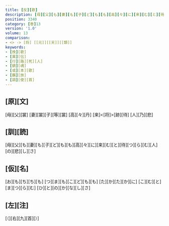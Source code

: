 ```yaml
---
title: [反][歌]
description: [母][父][も][妻][も][子][ど][も][も][高][々][に][来][む][と][待][つ][ら][む][人][の][悲][し][さ]
position: 3340
category: [巻]13
version: '1.0'
volume: 13
comparison:
- <> -> [将] [[元]][[天]][[類]]
keywords:
- [挽][歌]
- [異][伝]
- [行][路][死][人]
- [鎮][魂]
- [或][本][歌]
- [羈][旅]
- [調][使][首]
---
```


## [原][文]

[母][父][裳] [妻][裳][子][等][裳] [高][々][丹] [来]<[将]>[跡][待] [人][乃][悲]

## [訓][読]

[母][父][も][妻][も][子][ど][も][も][高][々][に][来][む][と][待][つ][ら][む][人][の][悲][し][さ]

## [仮][名]

[お][も][ち][ち][も] [つ][ま][も][こ][ど][も][も] [た][か][た][か][に] [こ][む][と][ま][つ][ら][む] [ひ][と][の][か][な][し][さ]

## [左][注]

[（][右][九][首][）]
